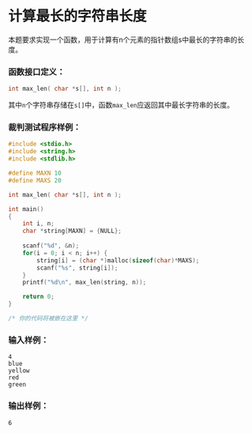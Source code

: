# 计算最长的字符串长度
本题要求实现一个函数，用于计算有n个元素的指针数组s中最长的字符串的长度。

### 函数接口定义：
```c++
int max_len( char *s[], int n );
```
其中`n`个字符串存储在`s[]`中，函数`max_len`应返回其中最长字符串的长度。

### 裁判测试程序样例：
```c++
#include <stdio.h>
#include <string.h>
#include <stdlib.h>

#define MAXN 10
#define MAXS 20

int max_len( char *s[], int n );

int main()
{
    int i, n;
    char *string[MAXN] = {NULL};
    
    scanf("%d", &n);
    for(i = 0; i < n; i++) {
        string[i] = (char *)malloc(sizeof(char)*MAXS);
        scanf("%s", string[i]);
    }
    printf("%d\n", max_len(string, n));

    return 0;
}

/* 你的代码将被嵌在这里 */
```

### 输入样例：
```in
4
blue
yellow
red
green
```

### 输出样例：
```out
6

```
